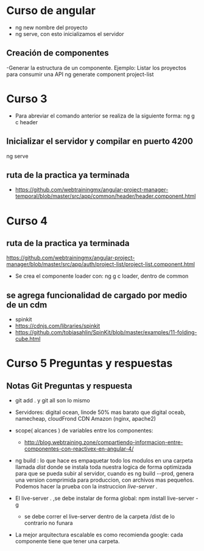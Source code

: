 # Curso de angular
- ng new nombre del proyecto
- ng serve, con esto inicializamos el servidor
## Creación de componentes
-Generar la estructura de un componente. Ejemplo: Listar los proyectos para consumir una API
ng generate component project-list

# Curso 3 
- Para abreviar el comando anterior se realiza de la siguiente forma:
 ng g c header
 
## Inicializar el servidor y compilar en puerto 4200
ng serve

## ruta de la practica ya terminada
 - https://github.com/webtrainingmx/angular-project-manager-temporal/blob/master/src/app/common/header/header.component.html

# Curso 4
## ruta de la practica ya terminada

https://github.com/webtrainingmx/angular-project-manager/blob/master/src/app/auth/project-list/project-list.component.html
- Se crea el componente loader con: ng g c loader, dentro de common

## se agrega funcionalidad de cargado por medio de un cdm
- spinkit
- https://cdnjs.com/libraries/spinkit 
- https://github.com/tobiasahlin/SpinKit/blob/master/examples/11-folding-cube.html

# Curso 5 Preguntas y respuestas
## Notas Git Preguntas y respuesta

- git add . y git all son lo mismo

- Servidores: digital ocean, linode 50% mas barato que digital oceab, namecheap, 
cloudFrond CDN Amazon (nginx, apache2)
- scope( alcances ) de variables entre los componentes: 
  - http://blog.webtraining.zone/compartiendo-informacion-entre-componentes-con-reactivex-en-angular-4/
  
- ng build : lo que hace es empaquetar todo los modulos en una carpeta llamada *dist*
donde se instala toda nuestra logica de forma optimizada para que se pueda subir al
servidor, cuando es ng build --prod, genera una version comprimida para produccion, 
con archivos mas pequeños. Podemos hacer la prueba con la instruccion *live-server .*

- El live-server . ,se debe instalar de forma global: 
  npm install live-server -g
  - se debe correr el live-server dentro de la carpeta /dist de lo contrario no funara

- La mejor arquitectura escalable es como recomienda google: cada componente tiene que tener
una carpeta.
